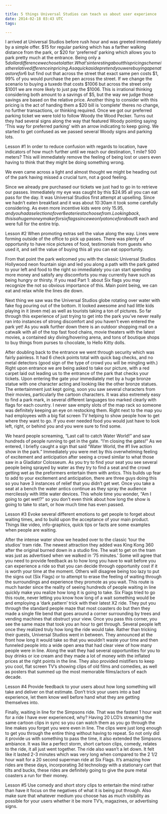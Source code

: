 ```yaml
---

title: 5 things Universal Studios can teach us about user experience
date: 2014-02-18 03:43 UTC
tags: 

---
```


I arrived at Universal Studios before rush hour and was greeted immediately by a simple offer. $15 for regular parking which has a farther walking distance from the park, or $20 for ‘preferred’ parking which allows you to park pretty much at the entrance. Being only a $5 dollar difference we chose to latter. What’s interesting about this pricing scheme is the relative difference in pricing. As a quick aside pretend you were buying a pen at a store for 6$ but find out that across the street that exact same pen costs $1, 99% of you would purchase the pen across the street. If we change the scenario to buying a tuxedo that costs $1006 but across the street only $1001 we are more likely to just pay the $1006. This is irrational thinking considering both amount to a savings of $5, but the way we judge those savings are based on the relative price. Another thing to consider with this pricing is the act of handing them a $20 bill is ‘complete’ theres no change, no further transactions, or thinking required. Once we got our preferred parking ticket we were told to follow Woody the Wood Pecker. Turns out they had several signs along the way that featured Woody pointing saying ‘This way for preferred parking’ with an arrow indicating to keep going. We started to get confused as we passed several Woody signs and parking lots.

Lesson #1 
In order to reduce confusion with regards to location, have indicators of how much further until we reach our destination, 1 mile? 500 meters? This will immediately remove the feeling of being lost or users even having to think that they might be doing something wrong.

We even came across a light and almost thought we might be heading out of the park having missed a crucial turn, not a good feeling.

Since we already pre purchased our tickets we just had to go in to retrieve our passes. Immediately my eye was caught by this $24.95 all you can eat pass for the day. It was Universal Studios first attempt at upselling. Since we hadn’t eaten breakfast and it was about 10:30am it took some carefully considering. As even more incentive kids were only $15.95, and you had a selection of over 8 eateries to choose from. Looking back, this is a huge money maker for six flags since we only at once for about 8$ each and were full for the entire trip.

Lesson #2 
When promoting extras sell the value along the way. Lines were forming outside of the office to pick up passes. There was plenty of opportunity to have nice pictures of food, testimonials from guests who used it, and sell the value of buying this all you can eat opportunity.

From that point the park welcomed you with the classic Universal Studios Hollywood neon fountain sign and led you along a path with the park gated to your left and food to the right so immediately you can start spending more money and satisfy any discomforts you may currently have such as being hungry or thirsty. If you read Part 1: about Six flags you may recognize the not so obvious importance of this. Main point being, we can eat and relax while the lines die down.

Next thing we saw was the Universal Studios globe rotating over water with fake fog pouring out of the bottom. It looked awesome and had little kids playing in it (even me) as well as tourists taking a ton of pictures. So far through this experience of just trying to get into the park you’ve never really ran into instances of strong discomfort and you haven’t even entered the park yet! As you walk further down there is an outdoor shopping mall on a catwalk with all of the top fast food chains, movie theaters with the latest movies, a contained sky diving/hovering arena, and tons of boutique shops to buy things from purses to chocolate, to Hello Kitty dolls.

After doubling back to the entrance we went through security which was fairly painless. It had 6 check points total with quick bag checks, and no metal detectors (good sign of the type of crowd you will be mingling with.) Right upon entrance we are being asked to take our picture, with a red carpet laid out leading us to the entrance of the park that checks your tickets. Upon entering the gate your immediately met by a huge bronze statue with one character acting and looking like the other bronze statues. The entertainment just kept going, soon you saw several characters from their movies, particularly the cartoon characters. It was also extremely easy to find a park mark, in several different languages too marked clearly with flags for each country. I never saw empty slots of the map rack so someone was definitely keeping an eye on restocking them. Right next to the map you had employees with a big flat screen TV helping to show people how to get where they want to go. If you ever needed food you would just have to look left, right, or behind you and you were sure to find some.

We heard people screaming, “Last call to catch Water World!” and saw hundreds of people running to get in the gate. “I’m closing the gates!” As we entered, I briefly caught a sign that said “Water World, the #1 live action show in the park.” Immediately you were met by this overwhelming feeling of excitement and anticipation after seeing a crowd similar to what those saw in a Gladiator Colosseum. As you try to find your seat you see several people being sprayed by water as they try to find a seat and the crowd getting wet as the preformers entertain them with antics. This builds up fear to add to your excitement and anticipation, there are three guys doing this so you have 3 instances of relief that you didn’t get wet. Once you take a seat at a bench the water antics continue as they spray the audience mercilessly with little water devices. This whole time you wonder, “Am I going to get wet!?” so you don’t even think about how long the show is going to take to start, or how much time has even passed.

Lesson #3 
Evoke several different emotions to get people to forget about waiting times, and to build upon the acceptance of your main product. Things like video, info-graphics, quick tips or facts are some examples when people are waiting.

After the intense water show we headed over to the classic ‘tour the studios’ tram ride. The newest attraction they added was King Kong 360 after the original burned down in a studio fire. The wait to get on the tram was just as advertised when we walked in ‘75 minutes.’ Some will agree that you need to provide feedback as to how long you have to wait before you can experience a ride so that you can decide through opportunity cost if it is worth your time at the moment. Others will disagree being too lazy to put the signs out (Six Flags) or to attempt to erase the feeling of waiting through the surroundings and experience they promote as you wait. This route is much harder since the reality of seeing hundreds of people waiting in line quickly make you realize how long it is going to take. Six Flags tried to go this route, never letting you know how long of a wait something would be and employing a ‘dark pattern’ trick with their latest X2 ride. They put you through the standard people maze that most coasters do but then they made a single file bend that goes around a corner surrounding by trees and vending machines that obstruct your view. Once you pass this corner, you see the same maze that took you an hour to get through. Several people left once they realized truly how long the ride would take. Rather than tricking their guests, Universal Studios went in between. They announced at the front how long it would take so that you wouldn’t waste your time and then funneled people into a wide open area that had clear view of how many people were in line. Along the wait they had several opportunities for you to buy drinks or ice cream and they made a lot of money with the inflated prices at the right points in the line. They also provided mistifiers to keep you cool, flat screen TV’s showing clips of old films and comedies, as well as posters that summed up the most memorable films/actors of each decade.

Lesson #4 
Provide feedback to your users about how long something will take and deliver on that estimate. Don’t trick your users into a bad experience, let them know well before hand what they are getting themselves into.

Finally, waiting in line for the Simpsons ride. That was the fastest 1 hour wait for a ride I have ever experienced, why? Having 20 LCD’s streaming the same cartoon clips in sync so you can watch them as you go through the line makes you forget you were even in line. The clips were just long enough to get you through the entire thing without having to repeat. So not only did it provide us with something to pass the time, it also extended the Simpsons ambiance. It was like a perfect storm, short cartoon clips, comedy, relates to the ride, it all just went together. The ride also wasn’t a let down. It felt like it lasted 2-3 minutes which was very long when compared to the 2 1/2 hour wait for a 20 second superman ride at Six Flags. It’s amazing how rides are these days, incorporating 3d technology with a stationary cart that tilts and bucks, these rides are definitely going to give the pure metal coasters a run for their money.

Lesson #5 
Use comedy and short story clips to entertain the mind rather than have it focus on the negatives of what it is being put through. Also make sure that whatever medium you choose has as much visibility as possible for your users whether it be more TV’s, magazines, or advertising signs.


